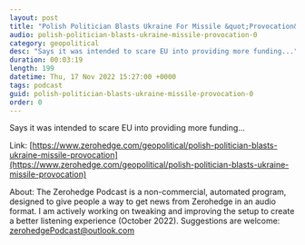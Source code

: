 ```yaml
---
layout: post
title: "Polish Politician Blasts Ukraine For Missile &quot;Provocation&quot;"
audio: polish-politician-blasts-ukraine-missile-provocation-0
category: geopolitical
desc: "Says it was intended to scare EU into providing more funding..."
duration: 00:03:19
length: 199
datetime: Thu, 17 Nov 2022 15:27:00 +0000
tags: podcast
guid: polish-politician-blasts-ukraine-missile-provocation-0
order: 0
---
```

Says it was intended to scare EU into providing more funding...

Link: [https://www.zerohedge.com/geopolitical/polish-politician-blasts-ukraine-missile-provocation](https://www.zerohedge.com/geopolitical/polish-politician-blasts-ukraine-missile-provocation)

About: The Zerohedge Podcast is a non-commercial, automated program, designed to give people a way to get news from Zerohedge in an audio format.  I am actively working on tweaking and improving the setup to create a better listening experience (October 2022).  Suggestions are welcome: [zerohedgePodcast@outlook.com](mailto:zerohedgePodcast@outlook.com)